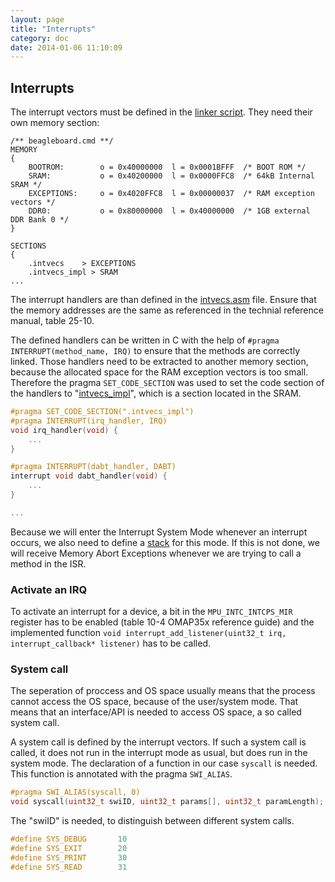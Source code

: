 ```yaml
---
layout: page
title: "Interrupts"
category: doc
date: 2014-01-06 11:10:09
---
```


## Interrupts

The interrupt vectors must be defined in the [linker script](https://github.com/flomath/fluxos/blob/master/beagleboard.cmd). They need their own memory section:

```
/** beagleboard.cmd **/
MEMORY
{
	BOOTROM:	    o = 0x40000000	l = 0x0001BFFF	/* BOOT ROM */
	SRAM:           o = 0x40200000  l = 0x0000FFC8  /* 64kB Internal SRAM */
	EXCEPTIONS:		o = 0x4020FFC8	l = 0x00000037	/* RAM exception vectors */
	DDR0:           o = 0x80000000  l = 0x40000000	/* 1GB external DDR Bank 0 */
}

SECTIONS
{
    .intvecs    > EXCEPTIONS
    .intvecs_impl > SRAM
...
```

The interrupt handlers are than defined in the [intvecs.asm](https://github.com/flomath/fluxos/blob/master/intvecs.asm) file. Ensure that the memory addresses are the same as referenced in the technial reference manual, table 25-10.

The defined handlers can be written in C with the help of `#pragma INTERRUPT(method_name, IRQ)` to ensure that the methods are correctly linked. Those handlers need to be extracted to another memory section, because the allocated space for the RAM exception vectors is too small. Therefore the pragma `SET_CODE_SECTION` was used to set the code section of the handlers to "[intvecs_impl](https://github.com/flomath/fluxos/blob/master/src/system/hal/omap3530/interrupt/interrupt.c#L65)", which is a section located in the SRAM.  

```c
#pragma SET_CODE_SECTION(".intvecs_impl")
#pragma INTERRUPT(irq_handler, IRQ)
void irq_handler(void) {
    ...
}

#pragma INTERRUPT(dabt_handler, DABT)
interrupt void dabt_handler(void) {
    ...
}

...
```

Because we will enter the Interrupt System Mode whenever an interrupt occurs, we also need to define a [stack](https://github.com/flomath/fluxos/blob/interrupts/boot.asm) for this mode. If this is not done, we will receive Memory Abort Exceptions whenever we are trying to call a method in the ISR.

### Activate an IRQ
To activate an interrupt for a device, a bit in the `MPU_INTC_INTCPS_MIR` register has to be enabled (table 10-4 OMAP35x reference guide) and the implemented function `void interrupt_add_listener(uint32_t irq, interrupt_callback* listener)` has to be called.

### System call
The seperation of proccess and OS space usually means that the process cannot access the OS space, because of the user/system mode. That means that an interface/API is needed to access OS space, a so called system call.

A system call is defined by the interrupt vectors. If such a system call is called, it does not run in the interrupt mode as usual, but does run in the system mode. The declaration of a function in our case `syscall` is needed. This function is annotated with the pragma `SWI_ALIAS`.

```c
#pragma SWI_ALIAS(syscall, 0)
void syscall(uint32_t swiID, uint32_t params[], uint32_t paramLength);
```

The "swiID" is needed, to distinguish between different system calls.

```c
#define SYS_DEBUG	    10
#define SYS_EXIT        20
#define SYS_PRINT       30
#define SYS_READ        31
```
